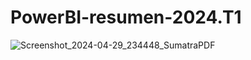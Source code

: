 # PowerBI-resumen-2024.T1
 
![Screenshot_2024-04-29_234448_SumatraPDF](https://github.com/rodnm/PowerBI-resumen-2024.T1/assets/61637386/119c3fa2-bbfb-4a43-8b4a-8abddf8d9897)
